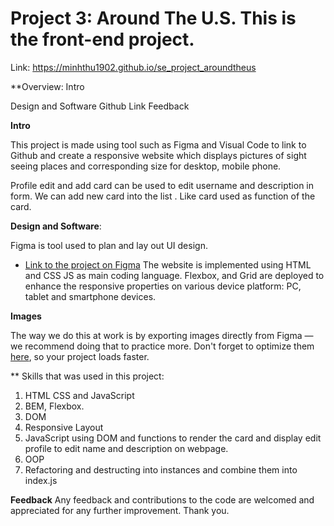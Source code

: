 # Project 3: Around The U.S. This is the front-end project. 
Link: 
   https://minhthu1902.github.io/se_project_aroundtheus

\*\*Overview:
Intro

Design and Software
Github Link
Feedback

**Intro**

This project is made using tool such as Figma and Visual Code to link to Github and create a responsive website which displays pictures of sight seeing places and corresponding size for desktop, mobile phone.

Profile edit and add card can be used to edit username and description in form. We can add new card into the list . Like card used as function of the card.

**Design and Software**:

Figma is tool used to plan and lay out UI design.

- [Link to the project on Figma](https://www.figma.com/file/ii4xxsJ0ghevUOcssTlHZv/Sprint-3%3A-Around-the-US?node-id=0%3A1)
  The website is implemented using HTML and CSS JS as main coding language. Flexbox, and Grid are deployed to enhance the responsive properties on various device platform: PC, tablet and smartphone devices.

**Images**

The way we do this at work is by exporting images directly from Figma — we recommend doing that to practice more. Don't forget to optimize them [here](https://tinypng.com/), so your project loads faster.

\*\* Skills that was used in this project:

1. HTML CSS and JavaScript
2. BEM, Flexbox.
3. DOM
4. Responsive Layout
5. JavaScript using DOM and functions to render the card and display edit profile to edit name and description on webpage.
6. OOP
7. Refactoring and destructing into instances and combine them into index.js



**Feedback**
Any feedback and contributions to the code are welcomed and appreciated for any further improvement. Thank you.
